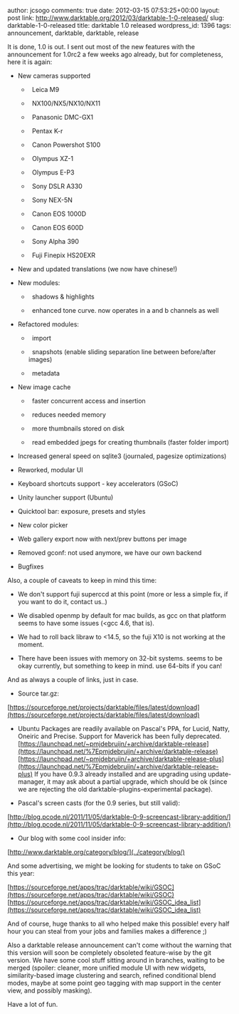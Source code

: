 author: jcsogo
comments: true
date: 2012-03-15 07:53:25+00:00
layout: post
link: http://www.darktable.org/2012/03/darktable-1-0-released/
slug: darktable-1-0-released
title: darktable 1.0 released
wordpress_id: 1396
tags: announcement, darktable, darktable, release

It is done, 1.0 is out. I sent out most of the new features with the announcement for 1.0rc2 a few weeks ago already, but for completeness, here it is again:


  * New cameras supported 
    *   Leica M9

	
    *   NX100/NX5/NX10/NX11

	
    *   Panasonic DMC-GX1

	
    *   Pentax K-r

	
    *   Canon Powershot S100

	
    *   Olympus XZ-1

	
    *   Olympus E-P3

	
    *   Sony DSLR A330

	
    *   Sony NEX-5N

	
    *   Canon EOS 1000D

	
    *   Canon EOS 600D

	
    *   Sony Alpha 390

	
    *   Fuji Finepix HS20EXR




  * New and updated translations (we now have chinese!)


  * New modules:

	
    *   shadows & highlights

	
    *   enhanced tone curve. now operates in a and b channels as well




  * Refactored modules:

	
    *   import

	
    *   snapshots (enable sliding separation line between before/after images)

	
    *   metadata




  * New image cache

	
    *   faster concurrent access and insertion

	
    *   reduces needed memory

	
    *   more thumbnails stored on disk

	
    *   read embedded jpegs for creating thumbnails (faster folder import)




  * Increased general speed on sqlite3 (journaled, pagesize optimizations)


  * Reworked, modular UI


  * Keyboard shortcuts support - key accelerators (GSoC)


  * Unity launcher support (Ubuntu)


  * Quicktool bar: exposure, presets and styles


  * New color picker


  * Web gallery export now with next/prev buttons per image


  * Removed gconf: not used anymore, we have our own backend


  * Bugfixes



Also, a couple of caveats to keep in mind this time:


  * We don't support fuji superccd at this point (more or less a simple fix, if you want to do it, contact us..)


  * We disabled openmp by default for mac builds, as gcc on that platform seems to have some issues (<gcc 4.6, that is).


  * We had to roll back libraw to <14.5, so the fuji X10 is not working at the moment.


  * There have been issues with memory on 32-bit systems. seems to be okay currently, but something to keep in mind. use 64-bits if you can!



And as always a couple of links, just in case.



  * Source tar.gz:  

[https://sourceforge.net/projects/darktable/files/latest/download](https://sourceforge.net/projects/darktable/files/latest/download)


  * Ubuntu Packages are readily available on Pascal's PPA, for Lucid, Natty, Oneiric and Precise. Support for Maverick has been fully deprecated.
[https://launchpad.net/~pmjdebruijn/+archive/darktable-release](https://launchpad.net/%7Epmjdebruijn/+archive/darktable-release)
[https://launchpad.net/~pmjdebruijn/+archive/darktable-release-plus](https://launchpad.net/%7Epmjdebruijn/+archive/darktable-release-plus)
If you have 0.9.3 already installed and are upgrading using update-manager, it may ask about a partial upgrade, which should be ok (since we are rejecting the old darktable-plugins-experimental package).


  * Pascal's screen casts (for the 0.9 series, but still valid):  

[http://blog.pcode.nl/2011/11/05/darktable-0-9-screencast-library-addition/](http://blog.pcode.nl/2011/11/05/darktable-0-9-screencast-library-addition/)


  * Our blog with some cool insider info:  

[http://www.darktable.org/category/blog/](../category/blog/)



And some advertising, we might be looking for students to take on GSoC this year:

[https://sourceforge.net/apps/trac/darktable/wiki/GSOC](https://sourceforge.net/apps/trac/darktable/wiki/GSOC)
[https://sourceforge.net/apps/trac/darktable/wiki/GSOC_idea_list](https://sourceforge.net/apps/trac/darktable/wiki/GSOC_idea_list)


And of course, huge thanks to all who helped make this possible! every half hour you can steal from your jobs and families makes a difference ;)

Also a darktable release announcement can't come without the warning that this version will soon be completely obsoleted feature-wise by the git version. We have some cool stuff sitting around in branches, waiting to be merged (spoiler: cleaner, more unified module UI with new widgets, similarity-based image clustering and search, refined conditional blend modes, maybe at some point geo tagging with map support in the center view, and possibly masking).

Have a lot of fun.
